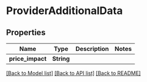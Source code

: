 # ProviderAdditionalData

## Properties

Name | Type | Description | Notes
------------ | ------------- | ------------- | -------------
**price_impact** | **String** |  | 

[[Back to Model list]](../README.md#documentation-for-models) [[Back to API list]](../README.md#documentation-for-api-endpoints) [[Back to README]](../README.md)


